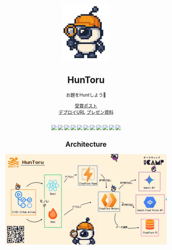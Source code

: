 <div align="center">
  <img alt="HunToru" src="./assets/huntoru.png" width="150px" />
  <h1>HunToru</h1>
  <p>お題をHuntしよう🔎</p>
</div>

<div align="center">
  <a href="https://x.com/geek_pjt/status/1949403645235310686" target="_blank">受賞ポスト</a><br />
  <a href="https://huntoru-web.pages.dev/" target="_blank">デプロイURL</a>
  <a href="https://www.canva.com/design/DAGuRl--lyI/ZIRYSmaDDQniac4WzTEIwg/view?utm_content=DAGuRl--lyI&utm_campaign=designshare&utm_medium=link2&utm_source=uniquelinks&utlId=hd80fef6036" target="_blank">プレゼン資料</a>
</div>

<br />

<p align="center">
  <img src="https://img.shields.io/badge/-TypeScript-000.svg?logo=typescript&style=flat" />
  <img src="https://img.shields.io/badge/-React-000.svg?logo=react&style=flat" />
  <img src="https://img.shields.io/badge/-Hono-000.svg?logo=hono&style=flat" />
  <img src="https://img.shields.io/badge/-CSS Modules-000.svg?logo=cssmodules&style=flat" />
  <img src="https://img.shields.io/badge/-Prettier-000.svg?logo=prettier&style=flat" />
  <img src="https://img.shields.io/badge/-ESLint-000.svg?logo=eslint&style=flat" />
  <img src="https://img.shields.io/badge/-pnpm-000.svg?logo=pnpm&style=flat" />
  <img src="https://img.shields.io/badge/-Github Actions-000.svg?logo=githubactions&style=flat" />
  <img src="https://img.shields.io/badge/-Cloudflare Pages-000.svg?logo=cloudflarepages&style=flat" />
  <img src="https://img.shields.io/badge/-Cloudflare Workers-000.svg?logo=cloudflareworkers&style=flat" />
  <img src="https://img.shields.io/badge/-Gemini API-000.svg?logo=googlegemini&style=flat" />
</p>

<div align="center">
  <h2>Architecture</h2>
  <img src="./assets/architecture.jpg" />
</div>
